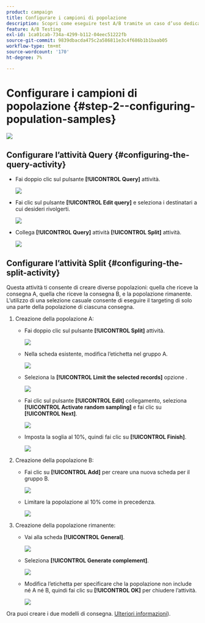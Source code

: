 ```yaml
---
product: campaign
title: Configurare i campioni di popolazione
description: Scopri come eseguire test A/B tramite un caso d’uso dedicato
feature: A/B Testing
exl-id: 1ca01cab-734a-4299-b112-04eec51222fb
source-git-commit: 9839dbacda475c2a586811e3c4f686b1b1baab05
workflow-type: tm+mt
source-wordcount: '170'
ht-degree: 7%

---
```


# Configurare i campioni di popolazione {#step-2--configuring-population-samples}

![](../../assets/common.svg)

## Configurare l’attività Query {#configuring-the-query-activity}

* Fai doppio clic sul pulsante **[!UICONTROL Query]** attività.

   ![](assets/use_case_abtesting_createrecipients_001.png)

* Fai clic sul pulsante **[!UICONTROL Edit query]** e seleziona i destinatari a cui desideri rivolgerti.

   ![](assets/use_case_abtesting_createrecipients_002.png)

* Collega **[!UICONTROL Query]** attività **[!UICONTROL Split]** attività.

   ![](assets/use_case_abtesting_createrecipients_003.png)

## Configurare l’attività Split {#configuring-the-split-activity}

Questa attività ti consente di creare diverse popolazioni: quella che riceve la consegna A, quella che riceve la consegna B, e la popolazione rimanente. L’utilizzo di una selezione casuale consente di eseguire il targeting di solo una parte della popolazione di ciascuna consegna.

1. Creazione della popolazione A:

   * Fai doppio clic sul pulsante **[!UICONTROL Split]** attività.

      ![](assets/use_case_abtesting_createrecipients_004.png)

   * Nella scheda esistente, modifica l’etichetta nel gruppo A.

      ![](assets/use_case_abtesting_createrecipients_005.png)

   * Seleziona la **[!UICONTROL Limit the selected records]** opzione .

      ![](assets/use_case_abtesting_createrecipients_006.png)

   * Fai clic sul pulsante **[!UICONTROL Edit]** collegamento, seleziona **[!UICONTROL Activate random sampling]** e fai clic su **[!UICONTROL Next]**.

      ![](assets/use_case_abtesting_createrecipients_007.png)

   * Imposta la soglia al 10%, quindi fai clic su **[!UICONTROL Finish]**.

      ![](assets/use_case_abtesting_createrecipients_008.png)

1. Creazione della popolazione B:

   * Fai clic su **[!UICONTROL Add]** per creare una nuova scheda per il gruppo B.

      ![](assets/use_case_abtesting_createrecipients_009.png)

   * Limitare la popolazione al 10% come in precedenza.

      ![](assets/use_case_abtesting_createrecipients_010.png)

1. Creazione della popolazione rimanente:

   * Vai alla scheda **[!UICONTROL General]**. 

      ![](assets/use_case_abtesting_createrecipients_011.png)

   * Seleziona **[!UICONTROL Generate complement]**.

      ![](assets/use_case_abtesting_createrecipients_012.png)

   * Modifica l’etichetta per specificare che la popolazione non include né A né B, quindi fai clic su **[!UICONTROL OK]** per chiudere l’attività.

      ![](assets/use_case_abtesting_createrecipients_013.png)

Ora puoi creare i due modelli di consegna. [Ulteriori informazioni](a-b-testing-uc-delivery-templates.md)).
